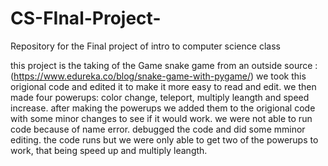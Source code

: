 # CS-FInal-Project-
Repository for the Final project of intro to computer science class

this project is the taking of the Game snake game from an outside source :(https://www.edureka.co/blog/snake-game-with-pygame/)
we took this origional code and edited it to make it more easy to read and edit.
we then made four powerups: color change, teleport, multiply leangth and speed increase.
after making the powerups we added them to the origional code with some minor changes to see if it would work.
we were not able to run code because of name error.
debugged the code and did some mminor editing.
the code runs but we were only able to get two of the powerups to work, that being speed up and multiply leangth.
